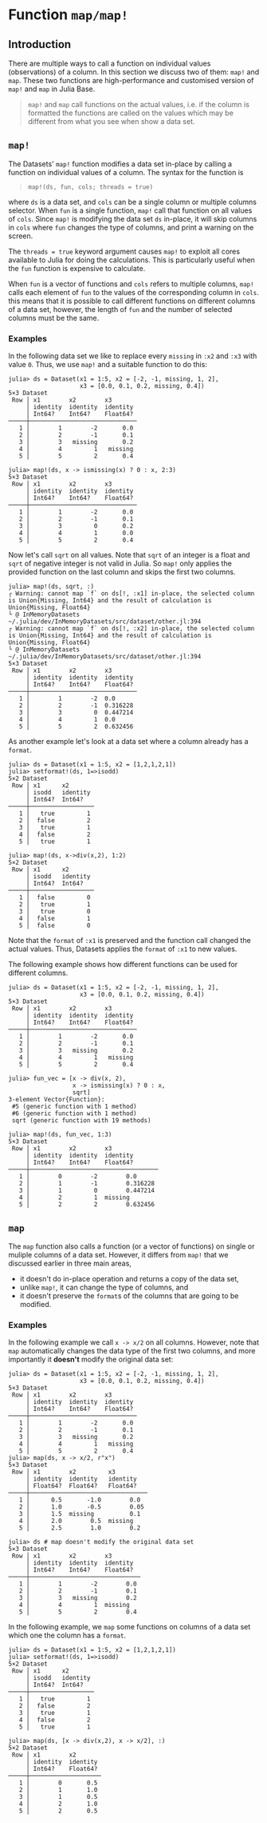 # Function `map/map!`

## Introduction

There are multiple ways to call a function on individual values (observations) of a column. In this section we discuss two of them: `map!` and `map`. These two functions are high-performance and customised version of `map!` and `map` in Julia Base.

> `map!` and `map` call functions on the actual values, i.e. if the column is formatted the functions are called on the values which may be different from what you see when show a data set.

## `map!`

The Datasets' `map!` function modifies a data set in-place by calling a function on individual values of a column. The syntax for the function is

> `map!(ds, fun, cols; threads = true)`

where `ds` is a data set, and `cols` can be a single column or multiple columns selector. When `fun` is a single function, `map!` call that function on all values of `cols`. Since `map!` is modifying the data set `ds` in-place, it will skip columns in `cols` where `fun` changes the type of columns, and print a warning on the screen.

The `threads = true` keyword argument causes `map!` to exploit all cores available to Julia for doing the calculations. This is particularly useful when the `fun` function is expensive to calculate.

When `fun` is a vector of functions and `cols` refers to multiple columns, `map!` calls each element of `fun` to the values of the corresponding column in `cols`. this means that it is possible to call different functions on different columns of a data set, however, the length of `fun` and the number of selected columns must be the same.

### Examples

In the following data set we like to replace every `missing` in `:x2` and `:x3` with value `0`. Thus, we use `map!` and a suitable function to do this:

```jldoctest
julia> ds = Dataset(x1 = 1:5, x2 = [-2, -1, missing, 1, 2],
                    x3 = [0.0, 0.1, 0.2, missing, 0.4])
5×3 Dataset
 Row │ x1        x2        x3
     │ identity  identity  identity
     │ Int64?    Int64?    Float64?
─────┼──────────────────────────────
   1 │        1        -2       0.0
   2 │        2        -1       0.1
   3 │        3   missing       0.2
   4 │        4         1   missing
   5 │        5         2       0.4

julia> map!(ds, x -> ismissing(x) ? 0 : x, 2:3)
5×3 Dataset
 Row │ x1        x2        x3
     │ identity  identity  identity
     │ Int64?    Int64?    Float64?
─────┼──────────────────────────────
   1 │        1        -2       0.0
   2 │        2        -1       0.1
   3 │        3         0       0.2
   4 │        4         1       0.0
   5 │        5         2       0.4
```

Now let's call `sqrt` on all values. Note that `sqrt` of an integer is a float and `sqrt` of negative integer is not valid in Julia. So `map!` only applies the provided function on the last column and skips the first two columns.

```jldoctest
julia> map!(ds, sqrt, :)
┌ Warning: cannot map `f` on ds[!, :x1] in-place, the selected column is Union{Missing, Int64} and the result of calculation is Union{Missing, Float64}
└ @ InMemoryDatasets ~/.julia/dev/InMemoryDatasets/src/dataset/other.jl:394
┌ Warning: cannot map `f` on ds[!, :x2] in-place, the selected column is Union{Missing, Int64} and the result of calculation is Union{Missing, Float64}
└ @ InMemoryDatasets ~/.julia/dev/InMemoryDatasets/src/dataset/other.jl:394
5×3 Dataset
 Row │ x1        x2        x3
     │ identity  identity  identity
     │ Int64?    Int64?    Float64?
─────┼──────────────────────────────
   1 │        1        -2  0.0
   2 │        2        -1  0.316228
   3 │        3         0  0.447214
   4 │        4         1  0.0
   5 │        5         2  0.632456
```

As another example let's look at a data set where a column already has a `format`.

```jldoctest
julia> ds = Dataset(x1 = 1:5, x2 = [1,2,1,2,1])
julia> setformat!(ds, 1=>isodd)
5×2 Dataset
 Row │ x1      x2
     │ isodd   identity
     │ Int64?  Int64?
─────┼──────────────────
   1 │   true         1
   2 │  false         2
   3 │   true         1
   4 │  false         2
   5 │   true         1

julia> map!(ds, x->div(x,2), 1:2)
5×2 Dataset
 Row │ x1      x2
     │ isodd   identity
     │ Int64?  Int64?
─────┼──────────────────
   1 │  false         0
   2 │   true         1
   3 │   true         0
   4 │  false         1
   5 │  false         0
```

Note that the `format` of `:x1` is preserved and the function call changed the actual values. Thus, Datasets applies the `format` of `:x1` to new values.

The following example shows how different functions can be used for different columns.

```jldoctest
julia> ds = Dataset(x1 = 1:5, x2 = [-2, -1, missing, 1, 2],
                    x3 = [0.0, 0.1, 0.2, missing, 0.4])
5×3 Dataset
 Row │ x1        x2        x3
     │ identity  identity  identity
     │ Int64?    Int64?    Float64?
─────┼──────────────────────────────
   1 │        1        -2       0.0
   2 │        2        -1       0.1
   3 │        3   missing       0.2
   4 │        4         1   missing
   5 │        5         2       0.4

julia> fun_vec = [x -> div(x, 2),
                  x -> ismissing(x) ? 0 : x,
                  sqrt]
3-element Vector{Function}:
 #5 (generic function with 1 method)
 #6 (generic function with 1 method)
 sqrt (generic function with 19 methods)

julia> map!(ds, fun_vec, 1:3)
5×3 Dataset
 Row │ x1        x2        x3
     │ identity  identity  identity
     │ Int64?    Int64?    Float64?
─────┼────────────────────────────────────
   1 │        0        -2        0.0
   2 │        1        -1        0.316228
   3 │        1         0        0.447214
   4 │        2         1  missing
   5 │        2         2        0.632456
```

## `map`

The `map` function also calls a function (or a vector of functions) on single or muliple columns of a data set. However, it differs from `map!` that we discussed earlier in three main areas,

- it doesn't do in-place operation and returns a copy of the data set,
- unlike `map!`, it can change the type of columns, and
- it doesn't preserve the `format`s of the columns that are going to be modified.

### Examples

In the following example we call `x -> x/2` on all columns. However, note that `map` automatically changes the data type of the first two columns, and more importantly it **doesn't** modify the original data set:

```jldoctest
julia> ds = Dataset(x1 = 1:5, x2 = [-2, -1, missing, 1, 2],
                    x3 = [0.0, 0.1, 0.2, missing, 0.4])
5×3 Dataset
 Row │ x1        x2        x3
     │ identity  identity  identity
     │ Int64?    Int64?    Float64?
─────┼──────────────────────────────
   1 │        1        -2       0.0
   2 │        2        -1       0.1
   3 │        3   missing       0.2
   4 │        4         1   missing
   5 │        5         2       0.4
julia> map(ds, x -> x/2, r"x")
5×3 Dataset
 Row │ x1        x2         x3
     │ identity  identity   identity
     │ Float64?  Float64?   Float64?
─────┼─────────────────────────────────
   1 │      0.5       -1.0        0.0
   2 │      1.0       -0.5        0.05
   3 │      1.5  missing          0.1
   4 │      2.0        0.5  missing
   5 │      2.5        1.0        0.2

julia> ds # map doesn't modify the original data set
5×3 Dataset
 Row │ x1        x2        x3
     │ identity  identity  identity
     │ Int64?    Int64?    Float64?
─────┼───────────────────────────────
   1 │        1        -2        0.0
   2 │        2        -1        0.1
   3 │        3   missing        0.2
   4 │        4         1  missing
   5 │        5         2        0.4
```

In the following example, we `map` some functions on columns of a data set which one the column has a `format`.

```jldoctest
julia> ds = Dataset(x1 = 1:5, x2 = [1,2,1,2,1])
julia> setformat!(ds, 1=>isodd)
5×2 Dataset
 Row │ x1      x2
     │ isodd   identity
     │ Int64?  Int64?
─────┼──────────────────
   1 │   true         1
   2 │  false         2
   3 │   true         1
   4 │  false         2
   5 │   true         1

julia> map(ds, [x -> div(x,2), x -> x/2], :)
5×2 Dataset
 Row │ x1        x2
     │ identity  identity
     │ Int64?    Float64?
─────┼────────────────────
   1 │        0       0.5
   2 │        1       1.0
   3 │        1       0.5
   4 │        2       1.0
   5 │        2       0.5
```
